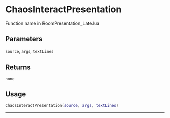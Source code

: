 # ChaosInteractPresentation
Function name in RoomPresentation_Late.lua
## Parameters
`source`, `args`, `textLines`
## Returns
`none`
## Usage
```lua
ChaosInteractPresentation(source, args, textLines)
```
---
